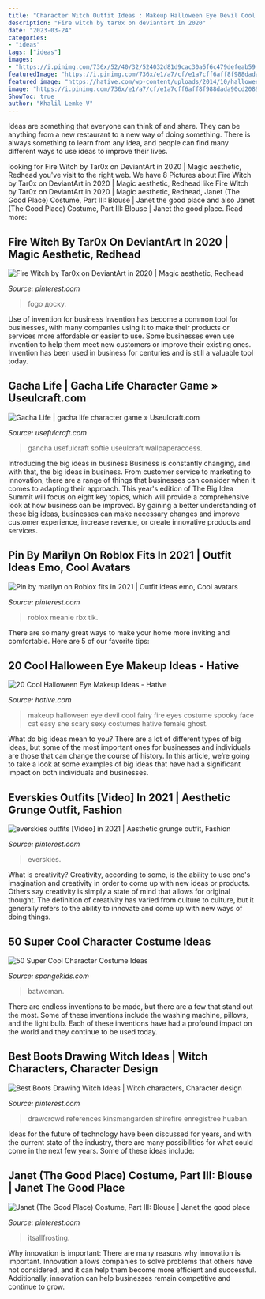 ```yaml
---
title: "Character Witch Outfit Ideas : Makeup Halloween Eye Devil Cool Fairy Fire Eyes Costume Spooky Face Cat Easy She Scary Sexy Costumes Hative Female Ghost"
description: "Fire witch by tar0x on deviantart in 2020"
date: "2023-03-24"
categories:
- "ideas"
tags: ["ideas"]
images:
- "https://i.pinimg.com/736x/52/40/32/524032d81d9cac30a6f6c479defeab59.jpg"
featuredImage: "https://i.pinimg.com/736x/e1/a7/cf/e1a7cff6aff8f988dada90cd2089a9ca.jpg"
featured_image: "https://hative.com/wp-content/uploads/2014/10/halloween-eye-makeup/13-halloween-eye-makeup-ideas.jpg"
image: "https://i.pinimg.com/736x/e1/a7/cf/e1a7cff6aff8f988dada90cd2089a9ca.jpg"
ShowToc: true
author: "Khalil Lemke V"
---
```



Ideas are something that everyone can think of and share. They can be anything from a new restaurant to a new way of doing something. There is always something to learn from any idea, and people can find many different ways to use ideas to improve their lives.

	

		
looking for Fire Witch by Tar0x on DeviantArt in 2020 | Magic aesthetic, Redhead you've visit to the right web. We have 8 Pictures about Fire Witch by Tar0x on DeviantArt in 2020 | Magic aesthetic, Redhead like Fire Witch by Tar0x on DeviantArt in 2020 | Magic aesthetic, Redhead, Janet (The Good Place) Costume, Part III: Blouse | Janet the good place and also Janet (The Good Place) Costume, Part III: Blouse | Janet the good place. Read more:
		
    
## Fire Witch By Tar0x On DeviantArt In 2020 | Magic Aesthetic, Redhead

<img loading=lazy src="https://i.pinimg.com/736x/0a/46/5e/0a465ecbf90b5eef904f26e0d8532513.jpg" onerror="this.onerror=null;this.src='https://tse3.mm.bing.net/th?id=OIP.uwnYpsILvqBjkeyQfnu1mAHaKd&amp;pid=15.1';" alt="Fire Witch by Tar0x on DeviantArt in 2020 | Magic aesthetic, Redhead">

_Source: pinterest.com_

>fogo доску. 

	

Use of invention for business
Invention has become a common tool for businesses, with many companies using it to make their products or services more affordable or easier to use. Some businesses even use invention to help them meet new customers or improve their existing ones. Invention has been used in business for centuries and is still a valuable tool today.

    
## Gacha Life | Gacha Life Character Game » Useulcraft.com

<img loading=lazy src="https://www.usefulcraft.com/wp-content/uploads/2019/12/gacha-life-2.jpg" onerror="this.onerror=null;this.src='https://tse4.mm.bing.net/th?id=OIP.s6qITvU-pWOKq2-SYoVtbgHaNK&amp;pid=15.1';" alt="Gacha Life | gacha life character game » Useulcraft.com">

_Source: usefulcraft.com_

>gancha usefulcraft softie useulcraft wallpaperaccess. 

	

Introducing the big ideas in business
Business is constantly changing, and with that, the big ideas in business. From customer service to marketing to innovation, there are a range of things that businesses can consider when it comes to adapting their approach. 
This year's edition of The Big Idea Summit will focus on eight key topics, which will provide a comprehensive look at how business can be improved. By gaining a better understanding of these big ideas, businesses can make necessary changes and improve customer experience, increase revenue, or create innovative products and services.

    
## Pin By Marilyn On Roblox Fits In 2021 | Outfit Ideas Emo, Cool Avatars

<img loading=lazy src="https://i.pinimg.com/736x/4d/64/c6/4d64c6720dc59133cf21c49c9b0140ad.jpg" onerror="this.onerror=null;this.src='https://tse2.mm.bing.net/th?id=OIP.XD0MN3_1I4pvt3ashHZCogHaMP&amp;pid=15.1';" alt="Pin by marilyn on Roblox fits in 2021 | Outfit ideas emo, Cool avatars">

_Source: pinterest.com_

>roblox meanie rbx tik. 

	

There are so many great ways to make your home more inviting and comfortable. Here are 5 of our favorite tips:

    
## 20 Cool Halloween Eye Makeup Ideas - Hative

<img loading=lazy src="https://hative.com/wp-content/uploads/2014/10/halloween-eye-makeup/13-halloween-eye-makeup-ideas.jpg" onerror="this.onerror=null;this.src='https://tse3.mm.bing.net/th?id=OIP.1W3Lvf96JcjJAJRGQkla6gHaLH&amp;pid=15.1';" alt="20 Cool Halloween Eye Makeup Ideas - Hative">

_Source: hative.com_

>makeup halloween eye devil cool fairy fire eyes costume spooky face cat easy she scary sexy costumes hative female ghost. 

	

What do big ideas mean to you?
There are a lot of different types of big ideas, but some of the most important ones for businesses and individuals are those that can change the course of history. In this article, we’re going to take a look at some examples of big ideas that have had a significant impact on both individuals and businesses.

    
## Everskies Outfits [Video] In 2021 | Aesthetic Grunge Outfit, Fashion

<img loading=lazy src="https://i.pinimg.com/736x/e1/a7/cf/e1a7cff6aff8f988dada90cd2089a9ca.jpg" onerror="this.onerror=null;this.src='https://tse1.mm.bing.net/th?id=OIP.plXo9ZieGFvl8QewsyJ9uQHaNK&amp;pid=15.1';" alt="everskies outfits [Video] in 2021 | Aesthetic grunge outfit, Fashion">

_Source: pinterest.com_

>everskies. 

	

What is creativity?
Creativity, according to some, is the ability to use one's imagination and creativity in order to come up with new ideas or products. Others say creativity is simply a state of mind that allows for original thought. The definition of creativity has varied from culture to culture, but it generally refers to the ability to innovate and come up with new ways of doing things.

    
## 50 Super Cool Character Costume Ideas

<img loading=lazy src="https://spongekids.com/wp-content/uploads/2014/10/super-cool-costume-ideas/30-batwoman-costume.jpg" onerror="this.onerror=null;this.src='https://tse3.mm.bing.net/th?id=OIP.OKnekT2OwZNeOfSmlhvEAAHaLI&amp;pid=15.1';" alt="50 Super Cool Character Costume Ideas">

_Source: spongekids.com_

>batwoman. 

	

There are endless inventions to be made, but there are a few that stand out the most. Some of these inventions include the washing machine, pillows, and the light bulb. Each of these inventions have had a profound impact on the world and they continue to be used today.

    
## Best Boots Drawing Witch Ideas | Witch Characters, Character Design

<img loading=lazy src="https://i.pinimg.com/736x/52/40/32/524032d81d9cac30a6f6c479defeab59.jpg" onerror="this.onerror=null;this.src='https://tse4.mm.bing.net/th?id=OIP.0kVS6cAjcBuNKveF8vKp1gAAAA&amp;pid=15.1';" alt="Best Boots Drawing Witch Ideas | Witch characters, Character design">

_Source: pinterest.com_

>drawcrowd references kinsmangarden shirefire enregistrée huaban. 

	

Ideas for the future of technology have been discussed for years, and with the current state of the industry, there are many possibilities for what could come in the next few years. Some of these ideas include: 

    
## Janet (The Good Place) Costume, Part III: Blouse | Janet The Good Place

<img loading=lazy src="https://i.pinimg.com/736x/37/2d/b5/372db5344b333442d032583ba2397c1a.jpg" onerror="this.onerror=null;this.src='https://tse2.mm.bing.net/th?id=OIP.D3ufXBW0pQrPfuo1lFf-hgHaJ3&amp;pid=15.1';" alt="Janet (The Good Place) Costume, Part III: Blouse | Janet the good place">

_Source: pinterest.com_

>itsallfrosting. 

	

Why innovation is important:
There are many reasons why innovation is important. Innovation allows companies to solve problems that others have not considered, and it can help them become more efficient and successful. Additionally, innovation can help businesses remain competitive and continue to grow.

